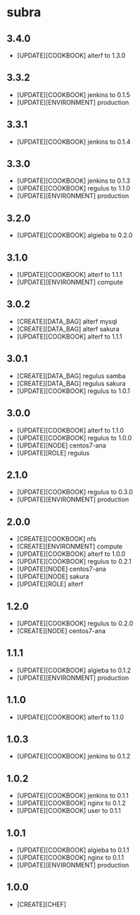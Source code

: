 subra
=====

3.4.0
-----
- [UPDATE][COOKBOOK] alterf to 1.3.0

3.3.2
-----
- [UPDATE][COOKBOOK] jenkins to 0.1.5
- [UPDATE][ENVIRONMENT] production

3.3.1
-----
- [UPDATE][COOKBOOK] jenkins to 0.1.4

3.3.0
-----
- [UPDATE][COOKBOOK] jenkins to 0.1.3
- [UPDATE][COOKBOOK] regulus to 1.1.0
- [UPDATE][ENVIRONMENT] production

3.2.0
-----
- [UPDATE][COOKBOOK] algieba to 0.2.0

3.1.0
-----
- [UPDATE][COOKBOOK] alterf to 1.1.1
- [UPDATE][ENVIRONMENT] compute

3.0.2
-----
- [CREATE][DATA_BAG] alterf mysql
- [CREATE][DATA_BAG] alterf sakura
- [UPDATE][COOKBOOK] alterf to 1.1.1

3.0.1
-----
- [CREATE][DATA_BAG] regulus samba
- [CREATE][DATA_BAG] regulus sakura
- [UPDATE][COOKBOOK] regulus to 1.0.1

3.0.0
-----
- [UPDATE][COOKBOOK] alterf to 1.1.0
- [UPDATE][COOKBOOK] regulus to 1.0.0
- [UPDATE][NODE] centos7-ana
- [UPDATE][ROLE] regulus

2.1.0
-----
- [UPDATE][COOKBOOK] regulus to 0.3.0
- [UPDATE][ENVIRONMENT] production

2.0.0
-----
- [CREATE][COOKBOOK] nfs
- [CREATE][ENVIRONMENT] compute
- [UPDATE][COOKBOOK] alterf to 1.0.0
- [UPDATE][COOKBOOK] regulus to 0.2.1
- [UPDATE][NODE] centos7-ana
- [UPDATE][NODE] sakura
- [UPDATE][ROLE] alterf

1.2.0
-----
- [UPDATE][COOKBOOK] regulus to 0.2.0
- [CREATE][NODE] centos7-ana

1.1.1
-----
- [UPDATE][COOKBOOK] algieba to 0.1.2
- [UPDATE][ENVIRONMENT] production

1.1.0
-----
- [UPDATE][COOKBOOK] alterf to 1.1.0

1.0.3
-----
- [UPDATE][COOKBOOK] jenkins to 0.1.2

1.0.2
-----
- [UPDATE][COOKBOOK] jenkins to 0.1.1
- [UPDATE][COOKBOOK] nginx to 0.1.2
- [UPDATE][COOKBOOK] user to 0.1.1

1.0.1
-----
- [UPDATE][COOKBOOK] algieba to 0.1.1
- [UPDATE][COOKBOOK] nginx to 0.1.1
- [UPDATE][ENVIRONMENT] production

1.0.0
-----
- [CREATE][CHEF]
